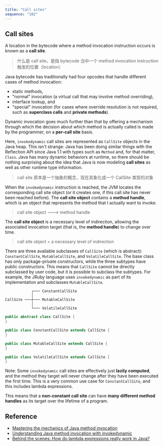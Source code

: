 ```yaml
---
title: "Call sites"
sequence: "102"
---
```


## Call sites

A location in the bytecode where a method invocation instruction occurs is known as a **call site**.

> 什么是 call site，是指 bytecode 当中一个 method invocation instruction 触发的位置（location）

Java bytecode has traditionally had four opcodes
that handle different cases of method invocation:

- static methods,
- "normal" invocation (a virtual call that may involve method overriding),
- interface lookup, and
- "special" invocation (for cases where override resolution is not required, such as **superclass calls** and **private methods**).

Dynamic invocation goes much further than that by offering a mechanism
through which the decision about which method is actually called is made by the programmer, on a **per-call site** basis.

Here, `invokedynamic` call sites are represented as `CallSite` objects in the Java heap.
This isn't strange: Java has been doing similar things with the Reflection API since Java 1.1
with types such as `Method` and, for that matter, `Class`.
Java has many dynamic behaviors at runtime,
so there should be nothing surprising about the idea
that Java is now modeling **call sites** as well as other runtime type information.

> call site 原本是一个抽象的概念，现在具象化成一个 CallSite 类型的对象

When the `invokedynamic` instruction is reached,
the JVM locates the corresponding call site object
(or it creates one, if this call site has never been reached before).
The **call site object** contains a **method handle**,
which is an object that represents the method that I actually want to invoke.

> call site object ---> method handle

The **call site object** is a necessary level of indirection,
allowing the associated invocation target (that is, the **method handle**) to change over time.

> call site object = a necessary level of indirection

There are three available subclasses of `CallSite` (which is abstract):
`ConstantCallSite`, `MutableCallSite`, and `VolatileCallSite`.
The base class has only package-private constructors, while the three subtypes have public constructors.
This means that `CallSite` cannot be directly subclassed by user code, but it is possible to subclass the subtypes.
For example, the JRuby language uses `invokedynamic` as part of its implementation and subclasses `MutableCallSite`.

```text
            ┌─── ConstantCallSite
            │
CallSite ───┼─── MutableCallSite
            │
            └─── VolatileCallSite
```

```java
public abstract class CallSite {
}
```

```java
public class ConstantCallSite extends CallSite {
}
```

```java
public class MutableCallSite extends CallSite {
}
```

```java
public class VolatileCallSite extends CallSite {
}
```

Note: Some `invokedynamic` call sites are effectively just **lazily computed**,
and the method they target will never change after they have been executed the first time.
This is a very common use case for `ConstantCallSite`, and this includes lambda expressions.

This means that a **non-constant call site** can have **many different method handles**
as its target over the lifetime of a program.


## Reference

- [Mastering the mechanics of Java method invocation](https://blogs.oracle.com/javamagazine/post/mastering-the-mechanics-of-java-method-invocation)
- [Understanding Java method invocation with invokedynamic](https://blogs.oracle.com/javamagazine/post/understanding-java-method-invocation-with-invokedynamic)
- [Behind the scenes: How do lambda expressions really work in Java?](https://blogs.oracle.com/javamagazine/post/behind-the-scenes-how-do-lambda-expressions-really-work-in-java)

